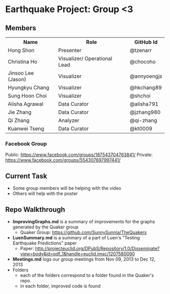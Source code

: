 # Earthquake Project: Group <3

## Members

<table border="0">
<tr>
<th>Name</th>
<th>Role</th>
<th>GitHub Id</th>
</tr>
<tr>
<td>Hong Shon</td>
<td>Presenter</td>
<td>@tzenarr</td>
</tr>
<tr>
<td>Christina Ho</td>
<td>Visualizer/ Operational Lead</td>
<td>@chocoho</td>
</tr>
<tr>
<td>Jinsoo Lee (Jason)</td>
<td>Visualizer</td>
<td>@annyoengjs</td>
</tr>
<tr>
<td>Hyungkyu Chang</td>
<td>Visualizer</td>
<td>@hkchang89</td>
</tr>
<tr>
<td>Sung Hoon Choi</td>
<td>Visualizer</td>
<td>@shchoi</td>
</tr>
<tr>
<td>Alisha Agrawal</td>
<td>Data Curator</td>
<td>@alisha791</td>
<tr>
<td>Jie Zhang</td>
<td>Data Curator</td>
<td>@jzhang980</td>
<tr>
<td>Qi Zhang</td>
<td>Analyzer</td>
<td>@qi-zhang</td>
<tr>
<td>Kuanwei Tseng</td>
<td>Data Curator</td>
<td>@kt0009</td>
</table>


### Facebook Group
Public: https://www.facebook.com/groups/187543704763841/
Private: https://www.facebook.com/groups/554307697997441/

## Current Task
- Some group members will be helping with the video
- Others will help with the poster 


## Repo Walkthrough
- **ImprovingGraphs.md** is a summary of improvements for the graphs generated by the Quaker group
  - Quaker Group: https://github.com/SunnySunnia/TheQuakers 
- **LuenSummary.md** is a summary of a part of Luen's "Testing Earthquake Predictions" paper
  - Paper: http://projecteuclid.org/DPubS/Repository/1.0/Disseminate?view=body&id=pdf_1&handle=euclid.imsc/1207580090
- **Meetings.md** logs our group meetings from Nov 09, 2013 to Dec 12, 2013
- Folders
  - each of the folders correspond to a folder found in the Quaker's repo. 
  - in each folder, improved code is found

